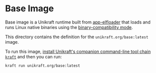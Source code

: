 # Base Image

Base image is a Unikraft runtime built from [app-elfloader](https://github.com/unikraft/app-elfloader/) that loads and runs Linux native binaries using the [binary-compatibility mode](https://unikraft.org/docs/concepts/compatibility).

This directory contains the definition for the `unikraft.org/base:latest` image.

To run this image, [install Unikraft's companion command-line tool chain `kraft`](https://unikraft.org/docs/cli) and then you can run:

```
kraft run unikraft.org/base:latest
```
